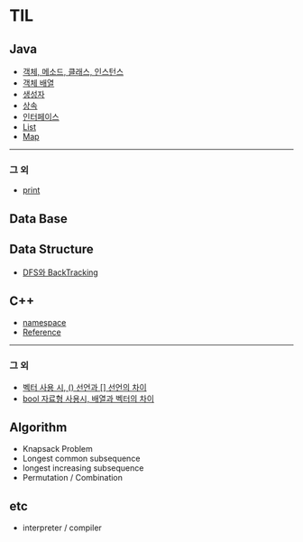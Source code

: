 # TIL
## Java
  - [객체, 메소드, 클래스, 인스턴스](https://github.com/Jeong-Bright/TIL/blob/main/JAVA/obj.md)
  - [객체 배열](https://github.com/Jeong-Bright/TIL/blob/main/JAVA/Arrayofobject.md)
  - [생성자](https://github.com/Jeong-Bright/TIL/blob/main/JAVA/constructor.md)
  - [상속](https://github.com/Jeong-Bright/TIL/blob/main/JAVA/inheritance.md)
  - [인터페이스](https://github.com/Jeong-Bright/TIL/blob/main/JAVA/interface.md)
  - [List](https://github.com/Jeong-Bright/TIL/blob/main/JAVA/List.md)
  - [Map](https://github.com/Jeong-Bright/TIL/blob/main/JAVA/Map.md)
  -------
### 그 외
  - [print](https://github.com/Jeong-Bright/TIL/blob/main/JAVA/print.md)
## Data Base
## Data Structure
  - [DFS와 BackTracking](https://github.com/Jeong-Bright/TIL/blob/main/DataStructure/DFS%2CBackTracking.md)
## C++
  - [namespace](https://github.com/Jeong-Bright/TIL/blob/main/Cpp/2.md)
  - [Reference](https://github.com/Jeong-Bright/TIL/blob/main/Cpp/3.md)
-----
### 그 외
  - [벡터 사용 시, () 선언과 [] 선언의 차이](https://github.com/Jeong-Bright/TIL/blob/main/Cpp/vector.md)
  - [bool 자료형 사용시, 배열과 벡터의 차이](https://github.com/Jeong-Bright/TIL/blob/a95665215f870b9677840af751ec00293268869c/Cpp/bool.md)
## Algorithm
  - Knapsack Problem
  - Longest common subsequence
  - longest increasing subsequence
  - Permutation / Combination
## etc
  - interpreter / compiler
